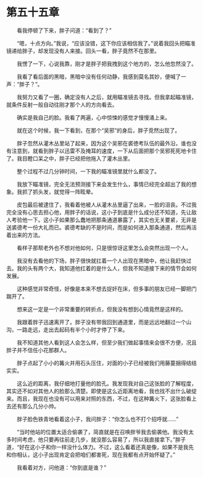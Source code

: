 # 第五十五章


　　看我停顿了下来，胖子问道：“看到了？”

　　“嗯，十点方向。”我说，“应该没错，这下你应该相信我了。”说着我回头把瞄准镜递给胖子，却发现没有人来接。回头一看，胖子竟然不在那里。

　　我愣了一下，心说我靠，刚才是胖子把我拽到这个地方的，怎么他忽然没了。

　　我看了看后面的黑暗，黑暗中没有任何动静，我感到莫名其妙，便喊了一声：“胖子？”。

　　我努力又看了一圈，确定没有人之后，就用瞄准镜去寻找。但我拿起瞄准镜，就条件反射一般自动往刚才那个人的方向看去。

　　确实是我自己的脸。我看了两遍，心中惊悚的感觉才慢慢涌上来。

　　就在这个时候，我一下看到，在那个“吴邪”的身后，胖子竞然出现了。

　　胖子忽然从灌木丛里站了起来，因为这个吴邪在裘徳考队伍的最外沿，谁也没有注意到，就看到胖子以迅雷不及掩耳的速度，一下从后面把那个吴邪死死地卡住了。我目瞪口呆之中，胖子已经把他拖入了灌木丛里。

　　整个过程不过几分钟时间，一下我的瞄准镜里就什么都没了。

　　我放下瞄准镜，完全无法预测接下来会发生什么，事情已经完全超出了我的想象。我抓了抓头发，就觉得一阵眩晕。

　　皮包最后被逮住了，我看着他被人从灌木丛里逼了出来，一脸的沮丧。不过我完全没有心思去担心他，用胖子的话说，这小子到底是什么成分还不知道，先让敌人考验他一下。这小子如果那么蠢地把那条通道暴露了，其实也无关要紧，无非是送裘德考一份大礼而已。裘德考缺的不是时间，而是如何进入那条通道，然后再活着出来的方法。

　　看样子那帮老外也不想对他如何，只是很惊讶这里怎么会突然出现一个人。

　　我没有去看他的下场，胖子很快就扛着一个人出现在黑暗中，他让我赶快过去。我的头有两个大，我知道他扛着的是什么人，但我不知道接下来的情节会如何发展。

　　这种感觉非常奇怪，好像是本来不想去捉奸在床，但多事的朋友已经一脚把门踹开了。

　　想来这一定是一个非常重要的转折点，但我没有想到心情竟然是这样的。

　　我跟着胖子迅速离开了。胖子没有带我回到通道里，而是远远地翻过一个山沟，一路走远，走出去起码有半个小时才停了下来。

　　我不知道其他人看到这人会怎么样，但至少我们做起事情来会很不方便，况且胖子并不信任小花那群人。

　　胖子点起了小小的篝火并用石头压住，对面的小子已经被我们用藤蔓捆得结结实实。

　　这么近的距离，我仔细地打量他的脸孔。我发现我对自己这张脸的了解程度，其实还不如对其他人的脸那么清楚。即使是这么近距离地看，我也找不出什么破绽来。而且，我现在也没有可以用来对照的东西，不过，在这种篝火下，这张脸看上去还有那么几分小帅。

　　胖子脸色铁青地看着这小子，我问胖子：“你怎么也不打个招呼就……”

　　“当时他站的位置太适合偷袭了，简直就是在召唤胖爷我去偷袭他。我没有太多时间考虑，他只要再往前走几步，就没那么容易了，所以我直接拿下。”胖子道，“好在这小子和你一样没什么体力。不过，这么看着还真是像，如果不是我先和你相认，这小子出现肯定会把咱们都害死，现在我都有点开始怀疑了。”

　　我看着对方，问他道：“你到底是谁？”

